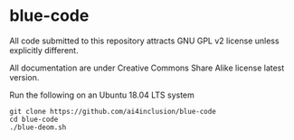 # blue-code

All code submitted to this repository attracts GNU GPL v2 license unless explicitly different.

All documentation are under Creative Commons Share Alike license latest version.

Run the following on an Ubuntu 18.04 LTS system
```
git clone https://github.com/ai4inclusion/blue-code
cd blue-code
./blue-deom.sh
```
